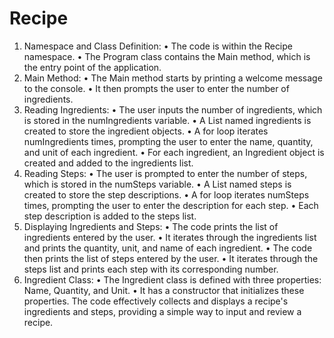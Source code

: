 # Recipe
1.	Namespace and Class Definition:
•	The code is within the Recipe namespace.
•	The Program class contains the Main method, which is the entry point of the application.
2.	Main Method:
•	The Main method starts by printing a welcome message to the console.
•	It then prompts the user to enter the number of ingredients.
3.	Reading Ingredients:
•	The user inputs the number of ingredients, which is stored in the numIngredients variable.
•	A List<Ingredient> named ingredients is created to store the ingredient objects.
•	A for loop iterates numIngredients times, prompting the user to enter the name, quantity, and unit of each ingredient.
•	For each ingredient, an Ingredient object is created and added to the ingredients list.
4.	Reading Steps:
•	The user is prompted to enter the number of steps, which is stored in the numSteps variable.
•	A List<string> named steps is created to store the step descriptions.
•	A for loop iterates numSteps times, prompting the user to enter the description for each step.
•	Each step description is added to the steps list.
5.	Displaying Ingredients and Steps:
•	The code prints the list of ingredients entered by the user.
•	It iterates through the ingredients list and prints the quantity, unit, and name of each ingredient.
•	The code then prints the list of steps entered by the user.
•	It iterates through the steps list and prints each step with its corresponding number.
6.	Ingredient Class:
•	The Ingredient class is defined with three properties: Name, Quantity, and Unit.
•	It has a constructor that initializes these properties.
The code effectively collects and displays a recipe's ingredients and steps, providing a simple way to input and review a recipe.
